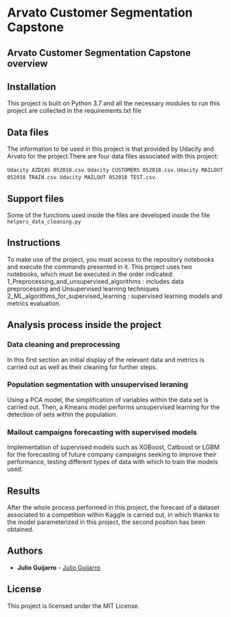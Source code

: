 # Arvato Customer Segmentation Capstone
## Arvato Customer Segmentation Capstone overview

## Installation

This project is built on Python 3.7 and all the necessary modules to run this project are collected in the requirements.txt file

## Data files

The information to be used in this project is that provided by Udacity and Arvato for the project.There are four data files associated with this project:

`Udacity AZDIAS 052018.csv`.
`Udacity CUSTOMERS 052018.csv`.
`Udacity MAILOUT 052018 TRAIN.csv`.
`Udacity MAILOUT 052018 TEST.csv`.

## Support files
Some of the functions used inside the files are developed inside the file `helpers_data_cleaning.py`

## Instructions
To make use of the project, you must access to the repository notebooks and execute the commands presented in it. This project uses two notebooks, which must be executed in the order indicated:
1_Preprocessing_and_unsupervised_algorithms : includes data preprocessing and Unsupervised learning techniques
2_ML_algorithms_for_supervised_learning : supervised learning models and metrics evaluation.

## Analysis process inside the project
### Data cleaning and preprocessing
In this first section an initial display of the relevant data and metrics is carried out as well as their cleaning for further steps.
### Population segmentation with unsupervised leraning
Using a PCA model, the simplification of variables within the data set is carried out. Then, a Kmeans model performs unsupervised learning for the detection of sets within the population.
### Mailout campaigns forecasting with supervised models
Implementation of supervised models such as XGBoost, Catboost or LGBM for the forecasting of future company campaigns seeking to improve their performance, testing different types of data with which to train the models used.

## Results
After the whole process performed in this project, the forecast of a dataset associated to a competition within Kaggle is carried out, in which thanks to the model parameterized in this project, the second position has been obtained.

## Authors

* **Julio Guijarro**  - [Julio Guijarro](https://github.com/jguijarh)

## License

This project is licensed under the MIT License.
